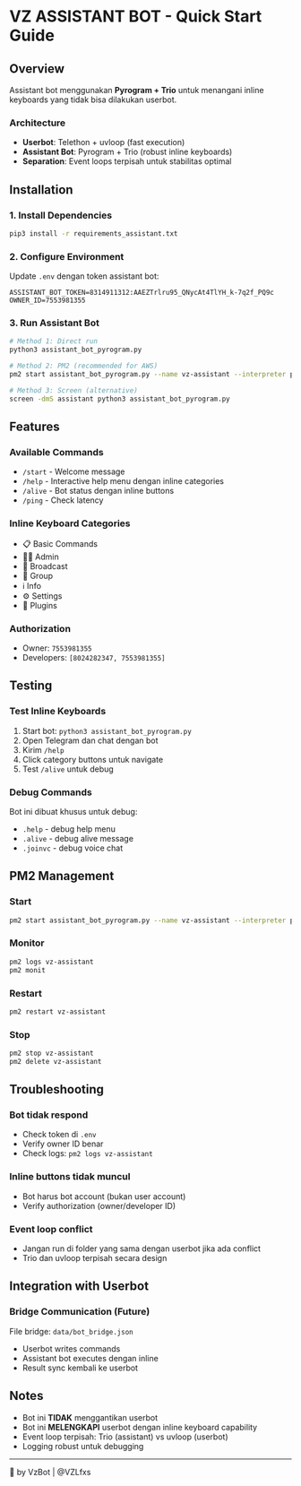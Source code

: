 # VZ ASSISTANT BOT - Quick Start Guide

## Overview
Assistant bot menggunakan **Pyrogram + Trio** untuk menangani inline keyboards yang tidak bisa dilakukan userbot.

### Architecture
- **Userbot**: Telethon + uvloop (fast execution)
- **Assistant Bot**: Pyrogram + Trio (robust inline keyboards)
- **Separation**: Event loops terpisah untuk stabilitas optimal

## Installation

### 1. Install Dependencies
```bash
pip3 install -r requirements_assistant.txt
```

### 2. Configure Environment
Update `.env` dengan token assistant bot:
```env
ASSISTANT_BOT_TOKEN=8314911312:AAEZTrlru95_QNycAt4TlYH_k-7q2f_PQ9c
OWNER_ID=7553981355
```

### 3. Run Assistant Bot
```bash
# Method 1: Direct run
python3 assistant_bot_pyrogram.py

# Method 2: PM2 (recommended for AWS)
pm2 start assistant_bot_pyrogram.py --name vz-assistant --interpreter python3

# Method 3: Screen (alternative)
screen -dmS assistant python3 assistant_bot_pyrogram.py
```

## Features

### Available Commands
- `/start` - Welcome message
- `/help` - Interactive help menu dengan inline categories
- `/alive` - Bot status dengan inline buttons
- `/ping` - Check latency

### Inline Keyboard Categories
- 📋 Basic Commands
- 👨‍💼 Admin
- 📡 Broadcast
- 👥 Group
- ℹ️ Info
- ⚙️ Settings
- 🔧 Plugins

### Authorization
- Owner: `7553981355`
- Developers: `[8024282347, 7553981355]`

## Testing

### Test Inline Keyboards
1. Start bot: `python3 assistant_bot_pyrogram.py`
2. Open Telegram dan chat dengan bot
3. Kirim `/help`
4. Click category buttons untuk navigate
5. Test `/alive` untuk debug

### Debug Commands
Bot ini dibuat khusus untuk debug:
- `.help` - debug help menu
- `.alive` - debug alive message
- `.joinvc` - debug voice chat

## PM2 Management

### Start
```bash
pm2 start assistant_bot_pyrogram.py --name vz-assistant --interpreter python3
```

### Monitor
```bash
pm2 logs vz-assistant
pm2 monit
```

### Restart
```bash
pm2 restart vz-assistant
```

### Stop
```bash
pm2 stop vz-assistant
pm2 delete vz-assistant
```

## Troubleshooting

### Bot tidak respond
- Check token di `.env`
- Verify owner ID benar
- Check logs: `pm2 logs vz-assistant`

### Inline buttons tidak muncul
- Bot harus bot account (bukan user account)
- Verify authorization (owner/developer ID)

### Event loop conflict
- Jangan run di folder yang sama dengan userbot jika ada conflict
- Trio dan uvloop terpisah secara design

## Integration with Userbot

### Bridge Communication (Future)
File bridge: `data/bot_bridge.json`
- Userbot writes commands
- Assistant bot executes dengan inline
- Result sync kembali ke userbot

## Notes
- Bot ini **TIDAK** menggantikan userbot
- Bot ini **MELENGKAPI** userbot dengan inline keyboard capability
- Event loop terpisah: Trio (assistant) vs uvloop (userbot)
- Logging robust untuk debugging

---
🤖 by VzBot | @VZLfxs
